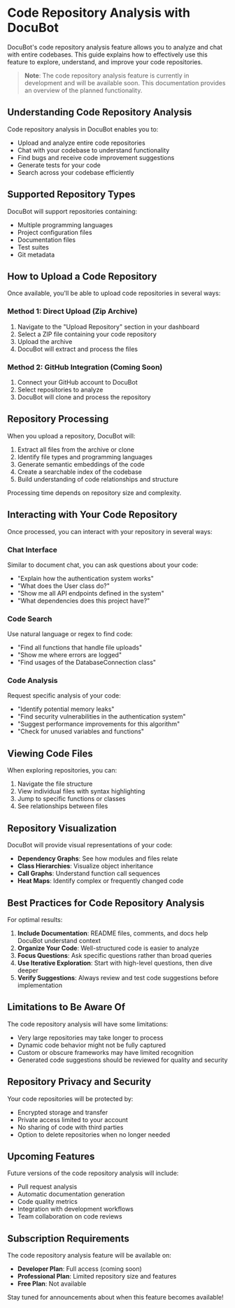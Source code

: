 # Code Repository Analysis with DocuBot

DocuBot's code repository analysis feature allows you to analyze and chat with entire codebases. This guide explains how to effectively use this feature to explore, understand, and improve your code repositories.

> **Note**: The code repository analysis feature is currently in development and will be available soon. This documentation provides an overview of the planned functionality.

## Understanding Code Repository Analysis

Code repository analysis in DocuBot enables you to:

- Upload and analyze entire code repositories
- Chat with your codebase to understand functionality
- Find bugs and receive code improvement suggestions
- Generate tests for your code
- Search across your codebase efficiently

## Supported Repository Types

DocuBot will support repositories containing:

- Multiple programming languages
- Project configuration files
- Documentation files
- Test suites
- Git metadata

## How to Upload a Code Repository

Once available, you'll be able to upload code repositories in several ways:

### Method 1: Direct Upload (Zip Archive)

1. Navigate to the "Upload Repository" section in your dashboard
2. Select a ZIP file containing your code repository
3. Upload the archive
4. DocuBot will extract and process the files

### Method 2: GitHub Integration (Coming Soon)

1. Connect your GitHub account to DocuBot
2. Select repositories to analyze
3. DocuBot will clone and process the repository

## Repository Processing

When you upload a repository, DocuBot will:

1. Extract all files from the archive or clone
2. Identify file types and programming languages
3. Generate semantic embeddings of the code
4. Create a searchable index of the codebase
5. Build understanding of code relationships and structure

Processing time depends on repository size and complexity.

## Interacting with Your Code Repository

Once processed, you can interact with your repository in several ways:

### Chat Interface

Similar to document chat, you can ask questions about your code:

- "Explain how the authentication system works"
- "What does the User class do?"
- "Show me all API endpoints defined in the system"
- "What dependencies does this project have?"

### Code Search

Use natural language or regex to find code:

- "Find all functions that handle file uploads"
- "Show me where errors are logged"
- "Find usages of the DatabaseConnection class"

### Code Analysis

Request specific analysis of your code:

- "Identify potential memory leaks"
- "Find security vulnerabilities in the authentication system"
- "Suggest performance improvements for this algorithm"
- "Check for unused variables and functions"

## Viewing Code Files

When exploring repositories, you can:

1. Navigate the file structure
2. View individual files with syntax highlighting
3. Jump to specific functions or classes
4. See relationships between files

## Repository Visualization

DocuBot will provide visual representations of your code:

- **Dependency Graphs**: See how modules and files relate
- **Class Hierarchies**: Visualize object inheritance
- **Call Graphs**: Understand function call sequences
- **Heat Maps**: Identify complex or frequently changed code

## Best Practices for Code Repository Analysis

For optimal results:

1. **Include Documentation**: README files, comments, and docs help DocuBot understand context
2. **Organize Your Code**: Well-structured code is easier to analyze
3. **Focus Questions**: Ask specific questions rather than broad queries
4. **Use Iterative Exploration**: Start with high-level questions, then dive deeper
5. **Verify Suggestions**: Always review and test code suggestions before implementation

## Limitations to Be Aware Of

The code repository analysis will have some limitations:

- Very large repositories may take longer to process
- Dynamic code behavior might not be fully captured
- Custom or obscure frameworks may have limited recognition
- Generated code suggestions should be reviewed for quality and security

## Repository Privacy and Security

Your code repositories will be protected by:

- Encrypted storage and transfer
- Private access limited to your account
- No sharing of code with third parties
- Option to delete repositories when no longer needed

## Upcoming Features

Future versions of the code repository analysis will include:

- Pull request analysis
- Automatic documentation generation
- Code quality metrics
- Integration with development workflows
- Team collaboration on code reviews

## Subscription Requirements

The code repository analysis feature will be available on:

- **Developer Plan**: Full access (coming soon)
- **Professional Plan**: Limited repository size and features
- **Free Plan**: Not available

Stay tuned for announcements about when this feature becomes available!
